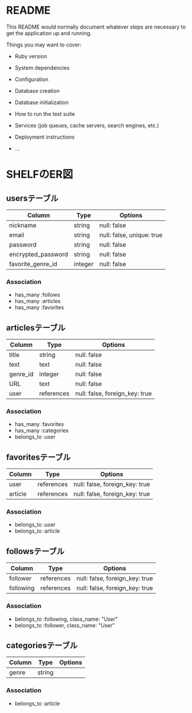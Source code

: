 # README

This README would normally document whatever steps are necessary to get the
application up and running.

Things you may want to cover:

* Ruby version

* System dependencies

* Configuration

* Database creation

* Database initialization

* How to run the test suite

* Services (job queues, cache servers, search engines, etc.)

* Deployment instructions

* ...


# SHELFのER図

## usersテーブル

|  Column            |  Type      |  Options                       |
| ------------------ | ---------- | ------------------------------ |
| nickname           | string     | null: false                    |
| email              | string     | null: false, unique: true      |
| password           | string     | null: false                    |
| encrypted_password | string     | null: false                    |
| favorite_genre_id  | integer    | null: false                    |


### Association

- has_many :follows
- has_many :articles
- has_many :favorites


## articlesテーブル

|  Column            |  Type      |  Options                       |
| ------------------ | ---------- | ------------------------------ |
| title              | string     | null: false                    |
| text               | text       | null: false                    |
| genre_id           | integer    | null: false                    |
| URL                | text       | null: false                    |
| user               | references | null: false, foreign_key: true |

### Association

- has_many :favorites
- has_many :categories
- belongs_to :user



## favoritesテーブル

|  Column            |  Type      |  Options                       |
| ------------------ | ---------- | ------------------------------ |
| user               | references | null: false, foreign_key: true |
| article            | references | null: false, foreign_key: true |


### Association

- belongs_to :user
- belongs_to :article


## followsテーブル

|  Column            |  Type      |  Options                       |
| ------------------ | ---------- | ------------------------------ |
| follower           | references | null: false, foreign_key: true |
| following          | references | null: false, foreign_key: true |


### Association

- belongs_to :following, class_name: "User"
- belongs_to :follower, class_name: "User"


## categoriesテーブル

|  Column            |  Type      |  Options                       |
| ------------------ | ---------- | ------------------------------ |
| genre              | string     |                                |


### Association

- belongs_to :article

